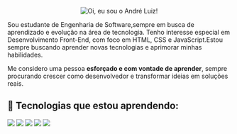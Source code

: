 
<p align="center">
  <img src="https://readme-typing-svg.demolab.com?font=Fira+Code&size=32&pause=1000&color=ffffff&center=true&width=650&lines=%F0%9F%91%8B+Oi%2C+eu+sou+o+Andr%C3%A9%21" alt="Oi, eu sou o André Luiz!"/>
</p>
Sou estudante de Engenharia de Software,sempre em busca de aprendizado e evolução na área de tecnologia.  
Tenho interesse especial em Desenvolvimento Front-End, com foco em HTML, CSS e JavaScript.Estou sempre buscando aprender novas tecnologias e aprimorar minhas habilidades.

Me considero uma pessoa **esforçado e com vontade de aprender**, sempre procurando crescer como desenvolvedor e transformar ideias em soluções reais.

## 🚀 Tecnologias que estou aprendendo:
<p align="left">
  <img src="https://img.shields.io/badge/HTML5-E34F26?style=for-the-badge&logo=html5&logoColor=white"/>
  <img src="https://img.shields.io/badge/CSS3-1572B6?style=for-the-badge&logo=css3&logoColor=white"/>
  <img src="https://img.shields.io/badge/JavaScript-F7DF1E?style=for-the-badge&logo=javascript&logoColor=black"/>
  <img src="https://img.shields.io/badge/Git-F05032?style=for-the-badge&logo=git&logoColor=white"/>
  <img src="https://img.shields.io/badge/GitHub-100000?style=for-the-badge&logo=github&logoColor=white"/>
</p>  
